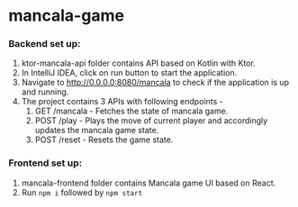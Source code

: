 # mancala-game

### Backend set up:

1. ktor-mancala-api folder contains API based on Kotlin with Ktor.
2. In IntelliJ IDEA, click on run button to start the application.
3. Navigate to http://0.0.0.0:8080/mancala to check if the application is up and running.
4. The project contains 3 APIs with following endpoints -
   1. GET /mancala - Fetches the state of mancala game.
   2. POST /play - Plays the move of current player and accordingly updates the mancala game state.
   3. POST /reset - Resets the game state.


### Frontend set up:

1. mancala-frontend folder contains Mancala game UI based on React.
2. Run `npm i` followed by `npm start`

